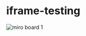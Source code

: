 # iframe-testing
![miro board 1](/repository/iframe-testing/miro-boards/miro-board-main.png?raw=true)
